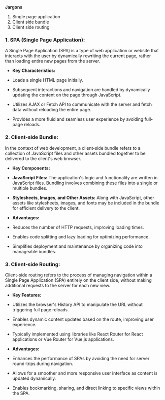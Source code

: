 **Jargons**
1. Single page application
2. Client side bundle
3. Client side routing
### 1. **SPA (Single Page Application):**

A Single Page Application (SPA) is a type of web application or website that interacts with the user by dynamically rewriting the current page, rather than loading entire new pages from the server.

- **Key Characteristics:**

- Loads a single HTML page initially.
- Subsequent interactions and navigation are handled by dynamically updating the content on the page through JavaScript.
- Utilizes AJAX or Fetch API to communicate with the server and fetch data without reloading the entire page.
- Provides a more fluid and seamless user experience by avoiding full-page reloads.
### 2. **Client-side Bundle:**

In the context of web development, a client-side bundle refers to a collection of JavaScript files and other assets bundled together to be delivered to the client's web browser.

- **Key Components:**

- **JavaScript Files:** The application's logic and functionality are written in JavaScript files. Bundling involves combining these files into a single or multiple bundles.
- **Stylesheets, Images, and Other Assets:** Along with JavaScript, other assets like stylesheets, images, and fonts may be included in the bundle for efficient delivery to the client.

- **Advantages:**

- Reduces the number of HTTP requests, improving loading times.
- Enables code splitting and lazy loading for optimizing performance.
- Simplifies deployment and maintenance by organizing code into manageable bundles.

### 3. **Client-side Routing:**

Client-side routing refers to the process of managing navigation within a Single Page Application (SPA) entirely on the client side, without making additional requests to the server for each new view.

- **Key Features:**

- Utilizes the browser's History API to manipulate the URL without triggering full page reloads.
- Enables dynamic content updates based on the route, improving user experience.
- Typically implemented using libraries like React Router for React applications or Vue Router for Vue.js applications.

- **Advantages:**

- Enhances the performance of SPAs by avoiding the need for server round-trips during navigation.
- Allows for a smoother and more responsive user interface as content is updated dynamically.
- Enables bookmarking, sharing, and direct linking to specific views within the SPA.




